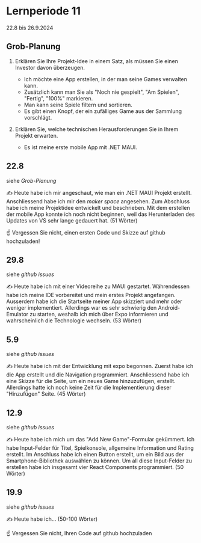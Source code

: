 # Lernperiode 11

22.8 bis 26.9.2024

## Grob-Planung

1. Erklären Sie Ihre Projekt-Idee in einem Satz, als müssen Sie einen Investor davon überzeugen.
   - Ich möchte eine App erstellen, in der man seine Games verwalten kann.
   - Zusätzlich kann man Sie als "Noch nie gespielt", "Am Spielen", "Fertig", "100%" markieren.
   - Man kann seine Spiele filtern und sortieren.
   - Es gibt einen Knopf, der ein zufälliges Game aus der Sammlung vorschlägt.

2. Erklären Sie, welche technischen Herausforderungen Sie in Ihrem Projekt erwarten.
   - Es ist meine erste mobile App mit .NET MAUI.

## 22.8

siehe *Grob-Planung*

✍️ Heute habe ich mir angeschaut, wie man ein .NET MAUI Projekt erstellt. Anschliessend habe ich mir den *maker space* angesehen. Zum Abschluss habe ich meine Projektidee entwickelt und beschrieben. Mit dem erstellen der mobile App konnte ich noch nicht beginnen, weil das Herunterladen des Updates von VS sehr lange gedauert hat. (51 Wörter)

☝️ Vergessen Sie nicht, einen ersten Code und Skizze auf github hochzuladen!

## 29.8

siehe *github issues*

✍️ Heute habe ich mit einer Videoreihe zu MAUI gestartet. Währendessen habe ich meine IDE vorbereitet und mein erstes Projekt angefangen. Ausserdem habe ich die Startseite meiner App skizziert und mehr oder weniger implementiert. Allerdings war es sehr schwierig den Android-Emulator zu starten, weshalb ich mich über Expo informieren und wahrscheinlich die Technologie wechseln. (53 Wörter)

## 5.9

siehe *github issues*

✍️ Heute habe ich mit der Entwicklung mit expo begonnen. Zuerst habe ich die App erstellt und die Navigation programmiert. Anschliessend habe ich eine Skizze für die Seite, um ein neues Game hinzuzufügen, erstellt. Allerdings hatte ich noch keine Zeit für die Implementierung dieser "Hinzufügen" Seite. (45 Wörter)

## 12.9

siehe *github issues*

✍️ Heute habe ich mich um das "Add New Game"-Formular gekümmert. Ich habe Input-Felder für Titel, Spielkonsole, allgemeine Information und Rating erstellt. Im Anschluss habe ich einen Button erstellt, um ein Bild aus der Smartphone-Bibliothek auswählen zu können. Um all diese Input-Felder zu erstellen habe ich insgesamt vier React Components programmiert. (50 Wörter)

## 19.9

siehe *github issues*

✍️ Heute habe ich... (50-100 Wörter)

☝️ Vergessen Sie nicht, Ihren Code auf github hochzuladen

